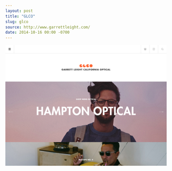 ```yaml
---
layout: post
title: "GLCO"
slug: glco
source: http://www.garrettleight.com/
date: 2014-10-16 00:00 -0700
---
```


<img src="/screenshots/glco.jpg">